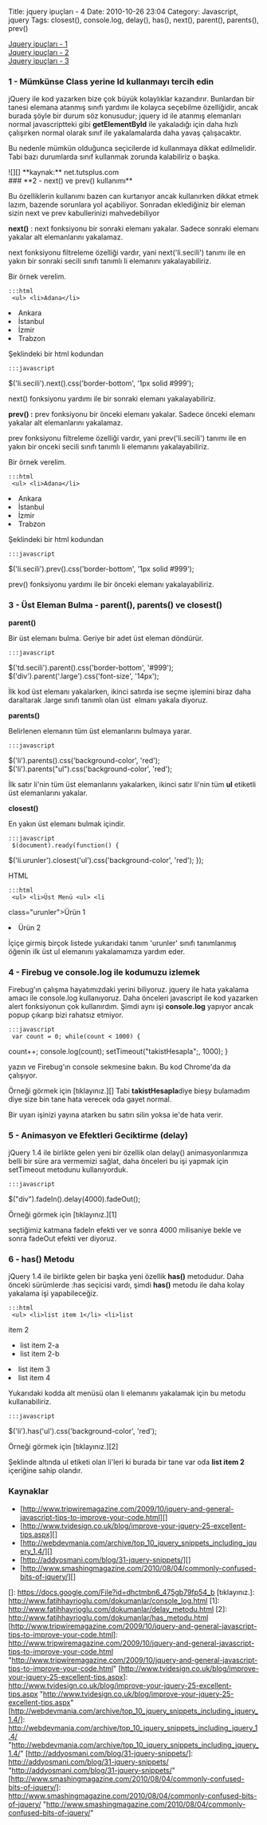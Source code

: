 Title: jquery ipuçları - 4
Date: 2010-10-26 23:04
Category: Javascript, jquery
Tags: closest(), console.log, delay(), has(), next(), parent(), parents(), prev()

[Jquery ipuçları - 1][]  
[Jquery ipuçları - 2][]  
[Jquery ipuçları - 3][]

### **1 - Mümkünse Class yerine Id kullanmayı tercih edin**

jQuery ile kod yazarken bize çok büyük kolaylıklar kazandırır. Bunlardan
bir tanesi elemana atanmış sınıfı yardımı ile kolayca seçebilme
özelliğidir, ancak burada şöyle bir durum söz konusudur; jquery id ile
atanmış elemanları normal javascriptteki gibi **getElementById** ile
yakaladığı için daha hızlı çalışırken normal olarak sınıf ile
yakalamalarda daha yavaş çalışacaktır.

Bu nedenle mümkün olduğunca seçicilerde id kullanmaya dikkat
edilmelidir. Tabi bazı durumlarda sınıf kullanmak zorunda kalabiliriz o
başka.

<div>
![][]  
**kaynak:** net.tutsplus.com  

</div>
### **2 - next() ve prev() kullanımı**

Bu özelliklerin kullanımı bazen can kurtarıyor ancak kullanırken dikkat
etmek lazım, bazende sorunlara yol açabiliyor. Sonradan eklediğiniz bir
eleman sizin next ve prev kabullerinizi mahvedebiliyor

**next()** : next fonksiyonu bir sonraki elemanı yakalar. Sadece sonraki
elemanı yakalar alt elemanlarını yakalamaz.

next fonksiyonu filtreleme özelliği vardır, yani next('li.secili')
tanımı ile en yakın bir sonraki secili sınıfı tanımlı li elemanını
yakalayabiliriz.

Bir örnek verelim.

	:::html
	 <ul> <li>Adana</li>
<li>Ankara</li> <li class="secili">İstanbul</li>
<li>İzmir</li> <li>Trabzon</li> </ul> 

Şeklindeki bir html kodundan

	:::javascript
	
$('li.secili').next().css('border-bottom', '1px solid #999');


next() fonksiyonu yardımı ile bir sonraki elemanı yakalayabiliriz.

**prev() :** prev fonksiyonu bir önceki elemanı yakalar. Sadece önceki
elemanı yakalar alt elemanlarını yakalamaz.

prev fonksiyonu filtreleme özelliği vardır, yani prev('li.secili')
tanımı ile en yakın bir onceki secili sınıfı tanımlı li elemanını
yakalayabiliriz.

Bir örnek verelim.

	:::html
	 <ul> <li>Adana</li>
<li>Ankara</li> <li class="secili">İstanbul</li>
<li>İzmir</li> <li>Trabzon</li> </ul> 

Şeklindeki bir html kodundan

	:::javascript
	
$('li.secili').prev().css('border-bottom', '1px solid #999');


prev() fonksiyonu yardımı ile bir önceki elemanı yakalayabiliriz.  

### **3 - Üst Eleman Bulma - parent(), parents() ve closest()**

**parent()**

Bir üst elemanı bulma. Geriye bir adet üst eleman döndürür.

	:::javascript
	
$('td.secili').parent().css('border-bottom', '#999');
$('div').parent('.large').css('font-size', '14px'); 

İlk kod üst elemanı yakalarken, ikinci satırda ise seçme işlemini biraz
daha daraltarak .large sınıfı tanımlı olan üst  elmanı yakala diyoruz.

**parents()**

Belirlenen elemanın tüm üst elemanlarını bulmaya yarar.

	:::javascript
	
$('li').parents().css('background-color', 'red');
$('li').parents(&quot;ul&quot;).css('background-color', 'red');


İlk satır li'nin tüm üst elemanlarını yakalarken, ikinci satır li'nin
tüm **ul** etiketli üst elemanlarını yakalar.

**closest()**

En yakın üst elemanı bulmak içindir.

	:::javascript
	 $(document).ready(function() {
$('li.urunler').closest('ul').css('background-color', 'red'); });


HTML

	:::html
	 <ul> <li>Üst Menü <ul> <li
class="urunler">Ürün 1</li> <li class="urunler">Ürün 2</li>
</ul> </li> </ul> 

İçiçe girmiş birçok listede yukarıdaki tanım 'urunler' sınıfı
tanımlanmış öğenin ilk üst ul elemanını yakalamamıza yardım eder.

### **4 - Firebug ve console.log ile kodumuzu izlemek**

Firebug'ın çalışma hayatımızdaki yerini biliyoruz. jquery ile hata
yakalama amacı ile console.log kullanıyoruz. Daha önceleri javascript
ile kod yazarken alert fonksiyonun çok kullanırdım. Şimdi aynı işi
**console.log** yapıyor ancak popup çıkarıp bizi rahatsız etmiyor.

	:::javascript
	 var count = 0; while(count < 1000) {
count++; console.log(count); setTimeout("takistHesapla";, 1000); }


yazın ve Firebug'ın console sekmesine bakın. Bu kod Chrome'da da
çalışıyor.

Örneği görmek için [tıklayınız.][] Tabi **takistHesapla**diye bieşy
bulamadım diye size bin tane hata verecek oda gayet normal.

Bir uyarı işinizi yayına atarken bu satırı silin yoksa ie'de hata verir.

### **5 - Animasyon ve Efektleri Geciktirme (delay)**

jQuery 1.4 ile birlikte gelen yeni bir özellik olan delay()
animasyonlarımıza belli bir süre ara vermemizi sağlat, daha önceleri bu
işi yapmak için setTimeout metodunu kullanıyorduk.

	:::javascript
	
$("div").fadeIn().delay(4000).fadeOut(); 

Örneği görmek için [tıklayınız.][1]

seçtiğimiz katmana fadeIn efekti ver ve sonra 4000 milisaniye bekle ve
sonra fadeOut efekti ver diyoruz.

### **6 - has() Metodu**

jQuery 1.4 ile birlikte gelen bir başka yeni özellik **has()**
metodudur. Daha önceki sürümlerde :has seçicisi vardı, şimdi **has()**
metodu ile daha kolay yakalama işi yapabileceğiz.

	:::html
	 <ul> <li>list item 1</li> <li>list
item 2 <ul> <li>list item 2-a</li> <li>list item 2-b</li>
</ul> </li> <li>list item 3</li> <li>list item 4</li>
</ul> 

Yukarıdaki kodda alt menüsü olan li elemanını yakalamak için bu metodu
kullanabiliriz.

	:::javascript
	
$('li').has('ul').css('background-color', 'red'); 

Örneği görmek için [tıklayınız.][2]

Şeklinde altında ul etiketi olan li'leri ki burada bir tane var oda
**list item 2** içeriğine sahip olandır.

### Kaynaklar

-   [http://www.tripwiremagazine.com/2009/10/jquery-and-general-javascript-tips-to-improve-your-code.html][]
-   [http://www.tvidesign.co.uk/blog/improve-your-jquery-25-excellent-tips.aspx][]
-   [http://webdevmania.com/archive/top_10_jquery_snippets_including_jquery_1.4/][]
-   [http://addyosmani.com/blog/31-jquery-snippets/][]
-   [http://www.smashingmagazine.com/2010/08/04/commonly-confused-bits-of-jquery/][]

</p>

  [Jquery ipuçları - 1]: http://www.fatihhayrioglu.com/jquery-ipuclari/
  [Jquery ipuçları - 2]: http://www.fatihhayrioglu.com/jquery-ipuclari-2/
  [Jquery ipuçları - 3]: http://www.fatihhayrioglu.com/jquery-ipuclari-3/
  []: https://docs.google.com/File?id=dhctmbn6_475gb79fp54_b
  [tıklayınız.]: http://www.fatihhayrioglu.com/dokumanlar/console_log.html
  [1]: http://www.fatihhayrioglu.com/dokumanlar/delay_metodu.html
  [2]: http://www.fatihhayrioglu.com/dokumanlar/has_metodu.html
  [http://www.tripwiremagazine.com/2009/10/jquery-and-general-javascript-tips-to-improve-your-code.html]: http://www.tripwiremagazine.com/2009/10/jquery-and-general-javascript-tips-to-improve-your-code.html
    "http://www.tripwiremagazine.com/2009/10/jquery-and-general-javascript-tips-to-improve-your-code.html"
  [http://www.tvidesign.co.uk/blog/improve-your-jquery-25-excellent-tips.aspx]: http://www.tvidesign.co.uk/blog/improve-your-jquery-25-excellent-tips.aspx
    "http://www.tvidesign.co.uk/blog/improve-your-jquery-25-excellent-tips.aspx"
  [http://webdevmania.com/archive/top_10_jquery_snippets_including_jquery_1.4/]: http://webdevmania.com/archive/top_10_jquery_snippets_including_jquery_1.4/
    "http://webdevmania.com/archive/top_10_jquery_snippets_including_jquery_1.4/"
  [http://addyosmani.com/blog/31-jquery-snippets/]: http://addyosmani.com/blog/31-jquery-snippets/
    "http://addyosmani.com/blog/31-jquery-snippets/"
  [http://www.smashingmagazine.com/2010/08/04/commonly-confused-bits-of-jquery/]: http://www.smashingmagazine.com/2010/08/04/commonly-confused-bits-of-jquery/
    "http://www.smashingmagazine.com/2010/08/04/commonly-confused-bits-of-jquery/"
